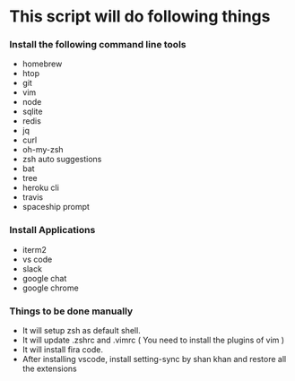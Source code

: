 # This script will do following things

### Install the following command line tools

- homebrew
- htop
- git
- vim
- node
- sqlite
- redis
- jq
- curl
- oh-my-zsh
- zsh auto suggestions
- bat
- tree
- heroku cli
- travis
- spaceship prompt

### Install Applications

- iterm2
- vs code
- slack
- google chat
- google chrome

### Things to be done manually

- It will setup zsh as default shell.  
- It will update .zshrc and .vimrc ( You need to install the plugins of vim )
- It will install fira code.
 - After installing vscode, install setting-sync by shan khan and restore all the extensions